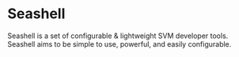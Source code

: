 # Seashell

Seashell is a set of configurable & lightweight SVM developer tools.  Seashell aims to be simple to use, powerful, and easily configurable.